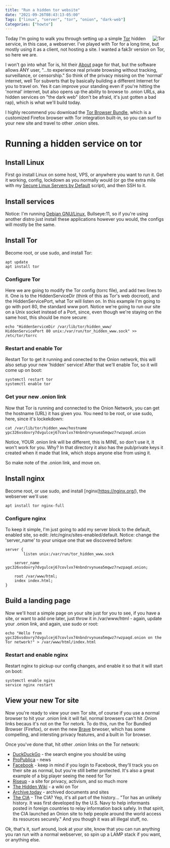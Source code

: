 ```yaml
---
title: "Run a hidden tor website"
date: "2021-09-26T08:43:13-05:00"
Tags: ["linux", "server", "tor", "onion", "dark-web"]
Categories: ["howto"]
---
```


<img align="right" src="/2021/tor_icon.png" alt="Tor" title="Tor">

Today I'm going to walk you through setting up a simple [Tor](https://www.torproject.org/) hidden service, in this case, a webserver. I've played with Tor for a long time, but mostly using it as a client, not hosting a site. I wanted a fak3r version on Tor, so here we are.

I won't go into what Tor is, hit their [About](https://www.torproject.org/about/history/) page for that, but the software allows ANY user, "...to experience real private browsing without tracking, surveillance, or censorship." So think of the privacy missing on the 'normal' internet, well Tor subverts that by basically building a different Internet for you to travel on. Yes it can improve your standing even if you're hitting the 'normal' internet, but also opens up the ability to browse to .onion URLs, aka hidden services on "the dark web" (don't be afraid, it's just gotten a bad rap), which is what we'll build today.

I highly recommend you download the [Tor Browser Bundle](https://www.torproject.org/download/), which is a customized Firefox browser with Tor integration built-in, so you can surf to your new site and travel to other .onion sites.

<!--more-->

# Running a hidden service on tor

## Install Linux

First go install Linux on some host, VPS, or anywhere you want to run it. Get it working, config, lockdown as you normally would (or go the extra mile with my [Secure Linux Servers by Default](https://fak3r.com/2021/06/18/secure-linux-servers-by-default/) script), and then SSH to it.

## Install services

Notice: I'm running [Debian GNU/Linux](https://www.debian.org/), Bullseye:11, so if you're using another distro just install these applications however you would, the configs will mostly be the same.

## Install Tor

Become root, or use sudo, and install Tor:

```
apt update
apt install tor
```

### Configure Tor

Here we are going to modify the Tor config (torrc file), and add two lines to it. One is to the HiddenServiceDir (think of this as Tor's web docroot), and the HiddenServicePort, what Tor will listen on. In this example I'm going to go with port 80, the standard www port. Notice we're going to run our site on a Unix socket instead of a Port, since, even though we're staying on the same host, this should be more secure:

```
echo "HiddenServiceDir /var/lib/tor/hidden_www/
HiddenServicePort 80 unix:/var/run/tor_hidden_www.sock" >> /etc/tor/torrc
```

### Restart and enable Tor

Restart Tor to get it running and conected to the Onion network, this will also setup your new 'hidden' service! After that we'll enable Tor, so it will come up on boot:

```
systemctl restart tor
systemctl enable tor
```

### Get your new .onion link

Now that Tor is running and connected to the Onion Network, you can get the hostname (URL) it has given you. You need to be root, or use sudo, here, since it's lockekdown:

```
cat /var/lib/tor/hidden_www/hostname
ypc326vsdovry7dvgulcej67covlvx74nbndrvynuea5mqwz7rwzpaqd.onion
```

Notice, YOUR .onion link will be different, this is MINE, so don't use it, it won't work for you. Why? In that directory it also has the pub/private keys it created when it made that link, which stops anyone else from using it.

So make note of the .onion link, and move on.

## Install nginx

Become root, or use sudo, and install [nginx(https://nginx.org/), the webserver we'll use:

```
apt install tor nginx-full
```

### Configure nginx

To keep it simple, I'm just going to add my server block to the default, enabled site, so edit: /etc/nginx/sites-enabled/default. Notice: change the 'server_name' to your unique one that we discovered before:

```
server {
        listen unix:/var/run/tor_hidden_www.sock

	server_name ypc326vsdovry7dvgulcej67covlvx74nbndrvynuea5mqwz7rwzpaqd.onion;

	root /var/www/html;
	index index.html;
}
```

## Build a landing page

Now we'll host a simple page on your site just for you to see, if you have a site, or want to add one later, just throw it in /var/www/html - again, update your .onion link, and again, use sudo or root:

```
echo "Hello from ypc326vsdovry7dvgulcej67covlvx74nbndrvynuea5mqwz7rwzpaqd.onion on the Tor network!" > /var/www/html/index.html
```

### Restart and enable nginx

Restart nginx to pickup our config changes, and enable it so that it will start on boot:

```
systemctl enable nginx
service nginx restart
```

## View your new Tor site

Now you're ready to view your own Tor site, of course if you use a normal browser to hit your .onion link it will fail, normal browsers can't hit .Onion links becaus it's not on the Tor netork. To do this, run the Tor Bundled Browser (Firefox), or even the new [Brave](https://brave.com) brwoser, which has some compelling, and intersting privacy features, and a built in Tor browser.

Once you've done that, hit other .onion links on the Tor network:

* [DuckDuckGo](https://3g2upl4pq6kufc4m.onion/) - the search engine you should be using
* [ProPublica](http://www.propub3r6espa33w.onion/) - news
* [Facebook](http://www.facebookcorewwwi.onion/) - keep in mind if you login to Facebook, they'll track you on their site as normal, but you're still better protected. It's also a great example of a big player seeing the need for Tor
* [Riseup](http://vww6ybal4bd7szmgncyruucpgfkqahzddi37ktceo3ah7ngmcopnpyyd.onion) - a site for privacy, activism, and so much more
* [The Hidden Wiki](http://zqktlwiuavvvqqt4ybvgvi7tyo4hjl5xgfuvpdf6otjiycgwqbym2qad.onion/wiki/index.php/Main_Page) - a wiki on Tor
* [Archive.today](http://archivecaslytosk.onion/) - archived documents and sites
* [The CIA](http://ciadotgov4sjwlzihbbgxnqg3xiyrg7so2r2o3lt5wz5ypk4sxyjstad.onion) - The CIA? Yep, it's all part of the history... "Tor has an unlikely history. It was first developed by the U.S. Navy to help informants posted in foreign countries to relay information back safely. In that spirit, the CIA launched an Onion site to help people around the world access its resources securely." And you though it was all illegal stuff, no.

Ok, that's it, surf around, look at your site, know that you can run anything you ran run with a normal webserver, so spin up a LAMP stack if you want, or anything else.

